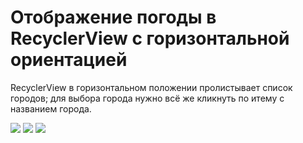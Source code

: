 # Отображение погоды в RecyclerView с горизонтальной ориентацией

RecyclerView в горизонтальном положении пролистывает список городов; для выбора города нужно всё же кликнуть по итему с названием города.

<img src="https://i.imgur.com/TXvDDXn.png">
<img src="https://i.imgur.com/vZVnJ2L.png">
<img src="https://i.imgur.com/7Kxbwaf.png">
